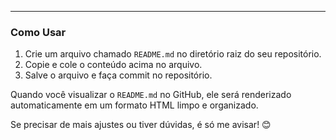 
---

### Como Usar

1. Crie um arquivo chamado `README.md` no diretório raiz do seu repositório.
2. Copie e cole o conteúdo acima no arquivo.
3. Salve o arquivo e faça commit no repositório.

Quando você visualizar o `README.md` no GitHub, ele será renderizado automaticamente em um formato HTML limpo e organizado.

Se precisar de mais ajustes ou tiver dúvidas, é só me avisar! 😊